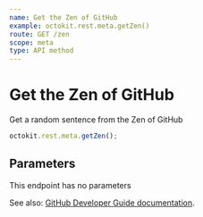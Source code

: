 ```yaml
---
name: Get the Zen of GitHub
example: octokit.rest.meta.getZen()
route: GET /zen
scope: meta
type: API method
---
```


# Get the Zen of GitHub

Get a random sentence from the Zen of GitHub

```js
octokit.rest.meta.getZen();
```

## Parameters

This endpoint has no parameters

See also: [GitHub Developer Guide documentation]().
